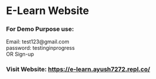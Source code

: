 # E-Learn Website

<h3>For Demo Purpose use:</h3>
<p>Email: test123@gmail.com <br> password: testinginprogress <br> OR Sign-up</p>


<h3>Visit Website: <a href ="https://e-learn.ayush7272.repl.co/" target="_blank">https://e-learn.ayush7272.repl.co/</a><h3>
